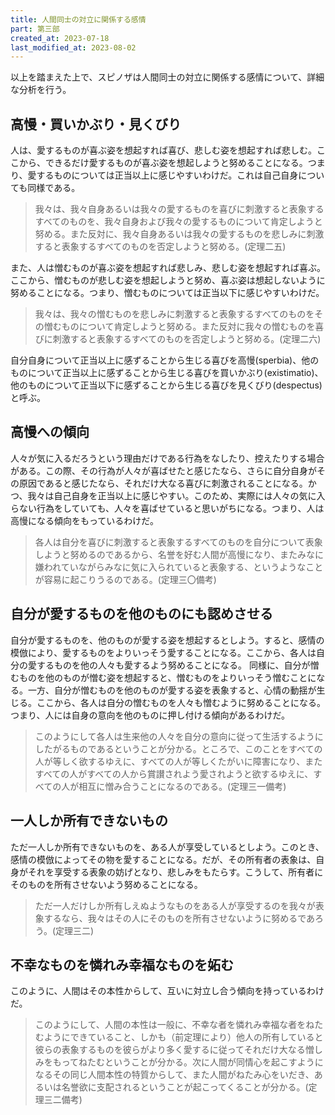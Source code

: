 ```yaml
---
title: 人間同士の対立に関係する感情
part: 第三部
created_at: 2023-07-18
last_modified_at: 2023-08-02
---
```


以上を踏まえた上で、スピノザは人間同士の対立に関係する感情について、詳細な分析を行う。

## 高慢・買いかぶり・見くびり

人は、愛するものが喜ぶ姿を想起すれば喜び、悲しむ姿を想起すれば悲しむ。ここから、できるだけ愛するものが喜ぶ姿を想起しようと努めることになる。つまり、愛するものについては正当以上に感じやすいわけだ。これは自己自身についても同様である。

>我々は、我々自身あるいは我々の愛するものを喜びに刺激すると表象するすべてのものを、我々自身および我々の愛するものについて肯定しようと努める。また反対に、我々自身あるいは我々の愛するものを悲しみに刺激すると表象するすべてのものを否定しようと努める。(定理二五)

また、人は憎むものが喜ぶ姿を想起すれば悲しみ、悲しむ姿を想起すれば喜ぶ。ここから、憎むものが悲しむ姿を想起しようと努め、喜ぶ姿は想起しないように努めることになる。つまり、憎むものについては正当以下に感じやすいわけだ。

>我々は、我々の憎むものを悲しみに刺激すると表象するすべてのものをその憎むものについて肯定しようと努める。また反対に我々の憎むものを喜びに刺激すると表象するすべてのものを否定しようと努める。(定理二六)

自分自身について正当以上に感ずることから生じる喜びを高慢(sperbia)、他のものについて正当以上に感ずることから生じる喜びを買いかぶり(existimatio)、他のものについて正当以下に感ずることから生じる喜びを見くびり(despectus)と呼ぶ。

## 高慢への傾向

人々が気に入るだろうという理由だけである行為をなしたり、控えたりする場合がある。この際、その行為が人々が喜ばせたと感じたなら、さらに自分自身がその原因であると感じたなら、それだけ大なる喜びに刺激されることになる。かつ、我々は自己自身を正当以上に感じやすい。このため、実際には人々の気に入らない行為をしていても、人々を喜ばせていると思いがちになる。つまり、人は高慢になる傾向をもっているわけだ。

>各人は自分を喜びに刺激すると表象するすべてのものを自分について表象しようと努めるのであるから、名誉を好む人間が高慢になり、またみなに嫌われていながらみなに気に入られていると表象する、というようなことが容易に起こりうるのである。(定理三〇備考)

## 自分が愛するものを他のものにも認めさせる

自分が愛するものを、他のものが愛する姿を想起するとしよう。すると、感情の模倣により、愛するものをよりいっそう愛することになる。ここから、各人は自分の愛するものを他の人々も愛するよう努めることになる。
同様に、自分が憎むものを他のものが憎む姿を想起すると、憎むものをよりいっそう憎むことになる。一方、自分が憎むものを他のものが愛する姿を表象すると、心情の動揺が生じる。ここから、各人は自分の憎むものを人々も憎むように努めることになる。
つまり、人には自身の意向を他のものに押し付ける傾向があるわけだ。

>このようにして各人は生来他の人々を自分の意向に従って生活するようにしたがるものであるということが分かる。ところで、このことをすべての人が等しく欲するゆえに、すべての人が等しくたがいに障害になり、またすべての人がすべての人から賞讃されよう愛されようと欲するゆえに、すべての人が相互に憎み合うことになるのである。(定理三一備考)

## 一人しか所有できないもの

ただ一人しか所有できないものを、ある人が享受しているとしよう。このとき、感情の模倣によってその物を愛することになる。だが、その所有者の表象は、自身がそれを享受する表象の妨げとなり、悲しみをもたらす。こうして、所有者にそのものを所有させないよう努めることになる。

>ただ一人だけしか所有しえぬようなものをある人が享受するのを我々が表象するなら、我々はその人にそのものを所有させないように努めるであろう。(定理三二)

## 不幸なものを憐れみ幸福なものを妬む

このように、人間はその本性からして、互いに対立し合う傾向を持っているわけだ。

>このようにして、人間の本性は一般に、不幸な者を憐れみ幸福な者をねたむようにできていること、しかも（前定理により）他人の所有していると彼らの表象するものを彼らがより多く愛するに従ってそれだけ大なる憎しみをもってねたむということが分かる。次に人間が同情心を起こすようになるその同じ人間本性の特質からして、また人間がねたみ心をいだき、あるいは名誉欲に支配されるということが起こってくることが分かる。(定理三二備考)
